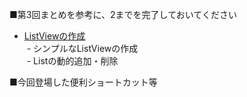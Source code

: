 ■第3回まとめを参考に、2までを完了しておいてください

- [ListViewの作成](https://github.com/masato-haruta/AndroidLearning/pull/5)   
  - シンプルなListViewの作成    
  - Listの動的追加・削除    
 

■今回登場した便利ショートカット等

